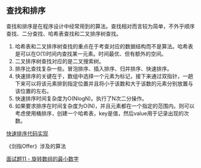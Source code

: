 ## 查找和排序

查找和排序是在程序设计中经常用到的算法。查找相对而言较为简单，不外乎顺序查找、二分查找、哈希表查找和二叉排序树查找。



1. 哈希表和二叉排序树查找的重点在于考查对应的数据结构而不是算法。哈希表是可以在O(1)时间内查找某一元素。时间最优、但有额外的空间。
2. 二叉排序树查找对应的是二叉搜索树。
3. 排序比查找复杂一些。冒泡排序、插入排序、归并排序、快速排序。
4. 快速排序的关键在于，数组中选择一个元素为标记，接下来通过双指针，一趟下来可以将该元素排到指定位置并且将小于该数和大于该数的元素分别放置与该位置的左右。
5. 快速排序时间复杂度为O(NlogN)。执行了N次二分操作。
6. 如果要求排序在时间复杂度为O(N)，并且元素都在一个指定的范围内。则可以考虑使用桶排序，创建一个哈希表，key是值，然后value用于记录出现的次数。



[快速排序代码实现](https://github.com/tangshenghao/iOSInterviewNotes/blob/master/%E6%95%B0%E6%8D%AE%E7%BB%93%E6%9E%84%26%E7%AE%97%E6%B3%95/%E6%9F%A5%E6%89%BE%E5%92%8C%E6%8E%92%E5%BA%8F/%E6%8E%92%E5%BA%8F%E4%B8%8E%E6%9F%A5%E6%89%BE.playground/Contents.swift)



《剑指Offer》涉及的算法

[面试题11 - 旋转数组的最小数字](https://github.com/tangshenghao/iOSInterviewNotes/blob/master/%E6%95%B0%E6%8D%AE%E7%BB%93%E6%9E%84%26%E7%AE%97%E6%B3%95/%E6%9F%A5%E6%89%BE%E5%92%8C%E6%8E%92%E5%BA%8F/%E9%9D%A2%E8%AF%95%E9%A2%9811-%E6%97%8B%E8%BD%AC%E6%95%B0%E7%BB%84%E7%9A%84%E6%9C%80%E5%B0%8F%E6%95%B0%E5%AD%97.playground/Contents.swift)



